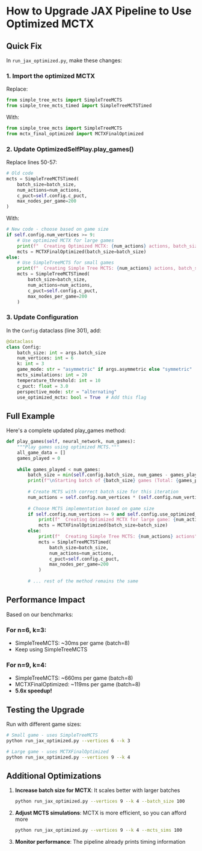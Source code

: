 # How to Upgrade JAX Pipeline to Use Optimized MCTX

## Quick Fix

In `run_jax_optimized.py`, make these changes:

### 1. Import the optimized MCTX

Replace:
```python
from simple_tree_mcts import SimpleTreeMCTS
from simple_tree_mcts_timed import SimpleTreeMCTSTimed
```

With:
```python
from simple_tree_mcts import SimpleTreeMCTS
from mctx_final_optimized import MCTXFinalOptimized
```

### 2. Update OptimizedSelfPlay.play_games()

Replace lines 50-57:
```python
# Old code
mcts = SimpleTreeMCTSTimed(
    batch_size=batch_size,
    num_actions=num_actions,
    c_puct=self.config.c_puct,
    max_nodes_per_game=200
)
```

With:
```python
# New code - choose based on game size
if self.config.num_vertices >= 9:
    # Use optimized MCTX for large games
    print(f"  Creating Optimized MCTX: {num_actions} actions, batch_size={batch_size}")
    mcts = MCTXFinalOptimized(batch_size=batch_size)
else:
    # Use SimpleTreeMCTS for small games
    print(f"  Creating Simple Tree MCTS: {num_actions} actions, batch_size={batch_size}")
    mcts = SimpleTreeMCTSTimed(
        batch_size=batch_size,
        num_actions=num_actions,
        c_puct=self.config.c_puct,
        max_nodes_per_game=200
    )
```

### 3. Update Configuration

In the `Config` dataclass (line 301), add:
```python
@dataclass
class Config:
    batch_size: int = args.batch_size
    num_vertices: int = 6  
    k: int = 3
    game_mode: str = "asymmetric" if args.asymmetric else "symmetric"
    mcts_simulations: int = 20
    temperature_threshold: int = 10
    c_puct: float = 3.0
    perspective_mode: str = "alternating"
    use_optimized_mctx: bool = True  # Add this flag
```

## Full Example

Here's a complete updated play_games method:

```python
def play_games(self, neural_network, num_games):
    """Play games using optimized MCTS."""
    all_game_data = []
    games_played = 0
    
    while games_played < num_games:
        batch_size = min(self.config.batch_size, num_games - games_played)
        print(f"\nStarting batch of {batch_size} games (Total: {games_played}/{num_games})")
        
        # Create MCTS with correct batch size for this iteration
        num_actions = self.config.num_vertices * (self.config.num_vertices - 1) // 2
        
        # Choose MCTS implementation based on game size
        if self.config.num_vertices >= 9 and self.config.use_optimized_mctx:
            print(f"  Creating Optimized MCTX for large game: {num_actions} actions")
            mcts = MCTXFinalOptimized(batch_size=batch_size)
        else:
            print(f"  Creating Simple Tree MCTS: {num_actions} actions")
            mcts = SimpleTreeMCTSTimed(
                batch_size=batch_size,
                num_actions=num_actions,
                c_puct=self.config.c_puct,
                max_nodes_per_game=200
            )
        
        # ... rest of the method remains the same
```

## Performance Impact

Based on our benchmarks:

### For n=6, k=3:
- SimpleTreeMCTS: ~30ms per game (batch=8)
- Keep using SimpleTreeMCTS

### For n=9, k=4:
- SimpleTreeMCTS: ~660ms per game (batch=8)
- MCTXFinalOptimized: ~119ms per game (batch=8)
- **5.6x speedup!**

## Testing the Upgrade

Run with different game sizes:
```bash
# Small game - uses SimpleTreeMCTS
python run_jax_optimized.py --vertices 6 --k 3

# Large game - uses MCTXFinalOptimized  
python run_jax_optimized.py --vertices 9 --k 4
```

## Additional Optimizations

1. **Increase batch size for MCTX**: It scales better with larger batches
   ```bash
   python run_jax_optimized.py --vertices 9 --k 4 --batch_size 100
   ```

2. **Adjust MCTS simulations**: MCTX is more efficient, so you can afford more
   ```bash
   python run_jax_optimized.py --vertices 9 --k 4 --mcts_sims 100
   ```

3. **Monitor performance**: The pipeline already prints timing information